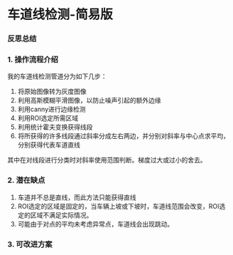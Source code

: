 # **车道线检测-简易版**

### 反思总结

### 1. 操作流程介绍

我的车道线检测管道分为如下几步：

1. 将原始图像转为灰度图像
2. 利用高斯模糊平滑图像，以防止噪声引起的额外边缘
3. 利用canny进行边缘检测
4. 利用ROI选定所需区域
5. 利用统计霍夫变换获得线段
6. 将所获得的许多线段通过斜率分成左右两边，并分别对斜率与中心点求平均，分别获得代表车道直线

其中在对线段进行分类时对斜率使用范围判断。梯度过大或过小的舍去。

### 2. 潜在缺点

1. 车道并不总是直线，而此方法只能获得直线
2. ROI选定的区域是固定的，当车辆上坡或下坡时，车道线范围会改变，ROI选定的区域不满足实际情况。
3. 可能由于对点的平均未考虑异常点，车道线会出现跳动。

### 3. 可改进方案



